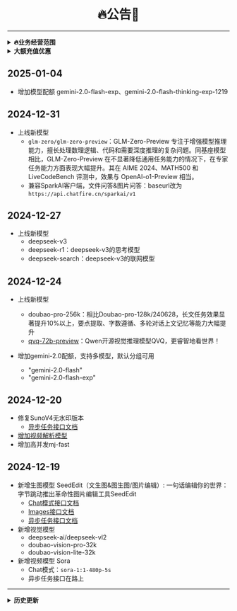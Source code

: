 <h1 align = "center">🔥公告🚀</h1>

---
<details markdown="1">
  <summary><b>🔥业务经营范围</b></summary>

- api服务（没有的找企微客服增加）
    - 提供主流大模型服务，gpt/claude/gemini/llama/国产大模型等等
    - 提供多模态模型服务，文件解析/图片解析/语音解析/视频解析等等
    - 提供垂类智能体服务，文件问答/联网问答/学术搜索等等
    - 提供语音克隆&语音合成服务，hailuo/fish/chattts等等
    - 提供embedding服务，bge/jina/openai等等
    - 提供图片生成服务，kling/flux/ideogram/recraft/虚拟换衣/换头等等
    - 提供视频生成服务，kling/cogviewx/hailuo/hunyuan/vidu/sora等等
    - 提供图片编辑服务，变清晰、去水印、抠图等等
    - 提供文档智能服务，ocr/pdf-to-markdown/url-to-markdown等等
    - 提供对象存储服务

- 账号服务（市面上有的都可以）
    - gpt-plus/claude-pro
    - api-key

- 个性化服务
    - 定制同款api聚合站点，一键对接货源
    - 定制企业智能体，类似gpt-4-all/kimi
    - 定制知识库智能问答（RAG）
    - 定制AI类网站/小程序等等
    - 承接数据标注/数据跑批任务
    - 承接大模型微调，定制化大模型（可端到端）
    - 承接其他项目，算法模型等等

</details>

<details markdown="1">
  <summary><b>大额充值优惠</b></summary>

- 充值1000-2000 增送10%

</details>

## 2025-01-04
- 增加模型配额 gemini-2.0-flash-exp、gemini-2.0-flash-thinking-exp-1219

## 2024-12-31

- 上线新模型
    - `glm-zero/glm-zero-preview`：GLM-Zero-Preview 专注于增强模型推理能力，擅长处理数理逻辑、代码和需要深度推理的复杂问题。同基座模型相比，GLM-Zero-Preview
      在不显著降低通用任务能力的情况下，在专家任务能力方面表现大幅提升。其在 AIME 2024、MATH500 和 LiveCodeBench 评测中，效果与
      OpenAI-o1-Preview 相当。
    - 兼容SparkAI客户端，文件问答&图片问答：baseurl改为`https://api.chatfire.cn/sparkai/v1`

## 2024-12-27

- 上线新模型
    - deepseek-v3
    - deepseek-r1：deepseek-v3的思考模型
    - deepseek-search：deepseek-v3的联网模型

## 2024-12-24

- 上线新模型
    - doubao-pro-256k：相比Doubao-pro-128k/240628，长文任务效果显著提升10%以上，要点提取、字数遵循、多轮对话上文记忆等能力大幅提升
    - [qvq-72b-preview](https://mp.weixin.qq.com/s/WzL7tbFUZOgE2IFMeHT-sQ)：Qwen开源视觉推理模型QVQ，更睿智地看世界！

- 增加gemini-2.0配额，支持多模型，默认分组可用
    - "gemini-2.0-flash"
    - "gemini-2.0-flash-exp"

## 2024-12-20

- 修复SunoV4无水印版本
    - [异步任务接口文档](https://api.chatfire.cn/docs/api-246593467)
- [增加视频解析模型](https://api.chatfire.cn/docs/api-246688638)
- 增加高并发mj-fast

## 2024-12-19

- 新增生图模型 SeedEdit（文生图&图生图/图片编辑）: 一句话编辑你的世界：字节跳动推出革命性图片编辑工具SeedEdit
    - [Chat模式接口文档](https://api.chatfire.cn/docs/api-214415540)
    - [Images接口文档](https://api.chatfire.cn/docs/api-246137616)
    - [异步任务接口文档](https://api.chatfire.cn/docs/api-246120232)
- 新增视觉模型
    - deepseek-ai/deepseek-vl2
    - doubao-vision-pro-32k
    - doubao-vision-lite-32k
- 新增视频模型 Sora
    - Chat模式：`sora-1:1-480p-5s`
    - 异步任务接口在路上

---

<details markdown="1">
  <summary><b>历史更新</b></summary>

## 2024-12-13

- 新增模型 混元视频（支持高并发，非逆向可商用，限时特价1毛）[接口文档](https://api.chatfire.cn/docs/api-244309840)
  HunyuanVideo 是腾讯推出的开源视频生成基础模型，拥有超过 130
  亿参数，是目前最大的开源视频生成模型。该模型采用统一的图像和视频生成架构，集成了数据整理、图像-视频联合模型训练和高效基础设施等关键技术。模型使用多模态大语言模型作为文本编码器，通过
  3D VAE 进行空间-时间压缩，并提供提示词重写功能。根据专业人工评估结果，HunyuanVideo 在文本对齐、运动质量和视觉质量等方面的表现优于现有最先进的模型

## 2024-12-09

- 新增模型
    - meta-llama/Llama-3.3-70B-Instruct: Llama 3.3 是 Llama 系列最先进的多语言开源大型语言模型，以极低成本体验媲美 405B
      模型的性能。基于 Transformer
      结构，并通过监督微调（SFT）和人类反馈强化学习（RLHF）提升有用性和安全性。其指令调优版本专为多语言对话优化，在多项行业基准上表现优于众多开源和封闭聊天模型。知识截止日期为
      2023 年 12 月。
    - jimeng-v2.1：豆包画图，支持即梦超强图像生成能力，兼容chat/dalle-image调用方式。
    - 海螺最新的I2V-01-live图生视频模型：特别针对二次元图生视频效果，进行了优化，动作流畅又生动，让2D二次元角色像复活一样。

## 2024-12-06

- 新增模型
    - o1-plus: （官网 plus 版本 `逆向工程`，有思考过程显示）o1 是OpenAI针对复杂任务的新推理模型，该任务需要广泛的常识。该模型具有
      200k 上下文，目前全球最强模型，支持图片识别
    - o1-pro: （官网 200刀 plus 版本 `逆向工程`，有思考过程显示）o1-pro 是OpenAI针对复杂任务的新推理模型，该任务需要广泛的常识。该模型具有
      200k 上下文，目前全球最强模型，支持图片识别

## 2024-12-05

- 新增模型gpt-4-plus/gpt-4o-plus按倍率计算
  > OpenAI-plus会员 逆向工程

## 2024-11-29

- 新增推理模型
    - Qwen/QwQ-32B-Preview
      > 强大的数学问题解决能力，在AIME、MATH-500数学评测上，超过了OpenAI o1-preview优秀的编码能力，LiveCodeBench接近OpenAI
      o1-preview

## 2024-11-25

- 新增虚拟换衣接口
    - [可灵官方api格式](https://api.chatfire.cn/docs/api-237182295) 0.8/次
    - [老接口格式](https://api.chatfire.cn/docs/api-226983436) 0.1/次

</details>
